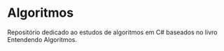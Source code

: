 # Algoritmos
Repositório dedicado ao estudos de algoritmos em C# baseados no livro Entendendo Algoritmos.
